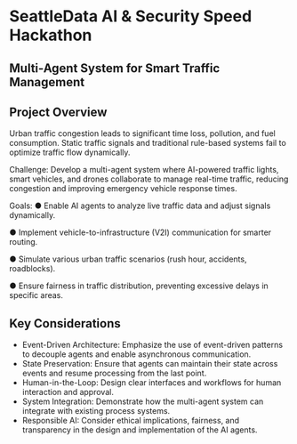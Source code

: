 # SeattleData AI & Security Speed Hackathon
## Multi-Agent System for Smart Traffic Management
## Project Overview
Urban traffic congestion leads to significant time loss, pollution, and fuel consumption. Static
traffic signals and traditional rule-based systems fail to optimize traffic flow dynamically.

Challenge:
Develop a multi-agent system where AI-powered traffic lights, smart vehicles, and drones
collaborate to manage real-time traffic, reducing congestion and improving emergency vehicle
response times.

Goals:
● Enable AI agents to analyze live traffic data and adjust signals dynamically.

● Implement vehicle-to-infrastructure (V2I) communication for smarter routing.

● Simulate various urban traffic scenarios (rush hour, accidents, roadblocks).

● Ensure fairness in traffic distribution, preventing excessive delays in specific areas.



## Key Considerations
- Event-Driven Architecture: Emphasize the use of event-driven patterns to decouple agents and enable asynchronous communication. 
- State Preservation: Ensure that agents can maintain their state across events and resume processing from the last point. 
- Human-in-the-Loop: Design clear interfaces and workflows for human interaction and approval. 
- System Integration: Demonstrate how the multi-agent system can integrate with existing process systems. 
- Responsible AI: Consider ethical implications, fairness, and transparency in the design and implementation of the AI agents. 
